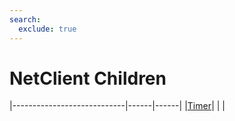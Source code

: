 ```yaml
---
search:
  exclude: true
---
```


<h1 class="heading"><span class="name">NetClient Children</span></h1>

|----------------------------|------|------|
|[Timer](../objects/timer.md)|&nbsp;|&nbsp;|
